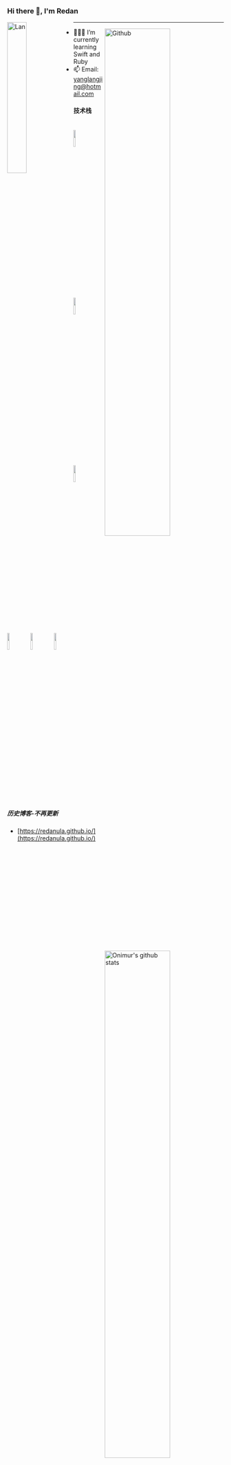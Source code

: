 ### Hi there 👋, I'm Redan
<img width="30%" align="left" alt="Lan" src="https://stickershop.line-scdn.net/stickershop/v1/sticker/19287193/android/sticker.png" />

** **

<img width="55%" align="right" alt="Github" src="https://raw.githubusercontent.com/onimur/.github/master/.resources/git-header.svg" />

- 👨🏽‍💻 I’m currently learning Swift and Ruby
- 📫 Email: yanglangjing@hotmail.com

#### 技术栈
<p>
  <a href="https://github.com/onimur/handle-path-oz">
    <img width="55%" align="right" alt="Onimur's github stats" src="https://github-readme-stats.vercel.app/api?username=redanula&show_icons=true&hide_border=true&theme=merko" />
  </a>
  
  <br />
  <code><img width="10%" src="https://www.vectorlogo.zone/logos/apple_objectivec/apple_objectivec-ar21.svg"></code>
  <code><img width="10%" src="https://www.vectorlogo.zone/logos/swift/swift-ar21.svg"></code>
  <code><img width="10%" src="https://www.vectorlogo.zone/logos/python/python-ar21.svg"></code>
  <br />
  <code><img width="10%" src="https://www.vectorlogo.zone/logos/ruby-lang/ruby-lang-ar21.svg"></code>
  <code><img width="10%" src="https://www.vectorlogo.zone/logos/nodejs/nodejs-ar21.svg"></code>
  <code><img width="10%" src="https://www.vectorlogo.zone/logos/gnu_bash/gnu_bash-ar21.svg"></code>
  <br />
</p>

##### 历史博客-不再更新
- [https://redanula.github.io/](https://redanula.github.io/)
